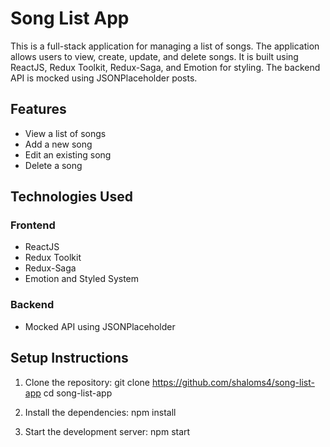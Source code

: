 # Song List App

This is a full-stack application for managing a list of songs. The application allows users to view, create, update, and delete songs. It is built using ReactJS, Redux Toolkit, Redux-Saga, and Emotion for styling. The backend API is mocked using JSONPlaceholder posts.

## Features

- View a list of songs
- Add a new song
- Edit an existing song
- Delete a song

## Technologies Used

### Frontend

- ReactJS
- Redux Toolkit
- Redux-Saga
- Emotion and Styled System

### Backend

- Mocked API using JSONPlaceholder

## Setup Instructions

1. Clone the repository:
   git clone https://github.com/shaloms4/song-list-app
   cd song-list-app
   

2. Install the dependencies:
   npm install
   

3. Start the development server:
   npm start

